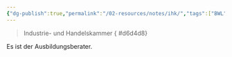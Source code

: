 ```yaml
---
{"dg-publish":true,"permalink":"/02-resources/notes/ihk/","tags":["BWL"],"updated":"2024-09-26T12:32:56.302+02:00"}
---
```


> Industrie- und Handelskammer
{ #d6d4d8}


Es ist der Ausbildungsberater.